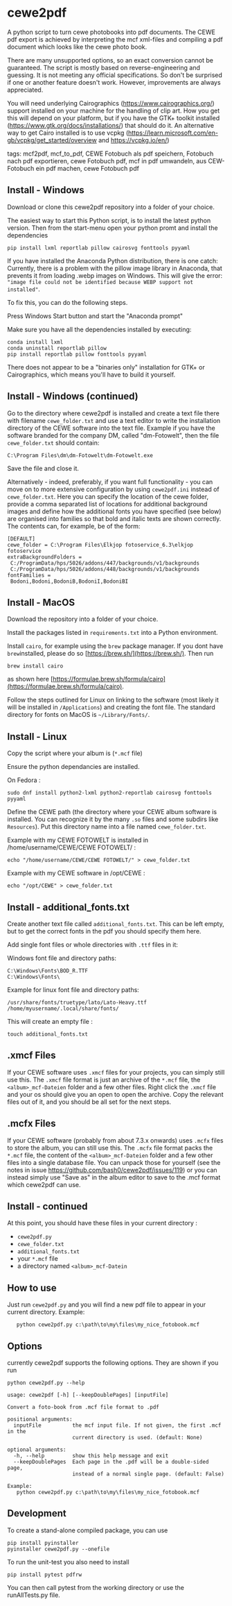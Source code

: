 cewe2pdf
========

A python script to turn cewe photobooks into pdf documents.
The CEWE pdf export is achieved by interpreting the mcf xml-files
and compiling a pdf document which looks like the cewe photo book.

There are many unsupported options, so an exact conversion cannot be guaranteed. The script is mostly based on reverse-engineering and guessing. It is not meeting any official specifications. So don't be surprised if one or another feature doesn't work. However, improvements are always appreciated.

You will need underlying Cairographics (<https://www.cairographics.org/>) support installed on your machine for the handling of clip art. How you get this will depend on your platform, but if you have the GTK+ toolkit installed (<https://www.gtk.org/docs/installations/>) that should do it. An alternative way to get Cairo installed is to use vcpkg (https://learn.microsoft.com/en-gb/vcpkg/get_started/overview and https://vcpkg.io/en/)

tags: mcf2pdf, mcf_to_pdf, CEWE Fotobuch als pdf speichern, Fotobuch nach pdf exportieren, cewe Fotobuch pdf, mcf in pdf umwandeln, aus CEW-Fotobuch ein pdf machen, cewe Fotobuch pdf

Install - Windows
-----------------

Download or clone this cewe2pdf repository into a folder of your choice.

The easiest way to start this Python script, is to install the latest python version.
Then from the start-menu open your python promt and install the dependencies

```
pip install lxml reportlab pillow cairosvg fonttools pyyaml
```

If you have installed the Anaconda Python distribution, there is one catch:
Currently, there is a problem with the pillow image library in Anaconda, that prevents it from loading .webp images on Windows.
This will give the error:
`"image file could not be identified because WEBP support not installed"`.

To fix this, you can do the following steps.

Press Windows Start button and start the "Anaconda prompt"

Make sure you have all the dependencies installed by executing:

```
conda install lxml
conda uninstall reportlab pillow
pip install reportlab pillow fonttools pyyaml
```

There does not appear to be a "binaries only" installation for GTK+ or Cairographics, which means you'll have to build it yourself.

Install - Windows (continued)
-----------------------------

Go to the directory where cewe2pdf is installed and create a text file there with filename ``cewe_folder.txt``
and use a text editor to write the installation directory of the CEWE software into the text file.
Example
if you have the software branded for the company DM, called "dm-Fotowelt", then the file ``cewe_folder.txt`` should contain:

```
C:\Program Files\dm\dm-Fotowelt\dm-Fotowelt.exe
```

Save the file and close it.

Alternatively - indeed, preferably, if you want full functionality - you can move on to more extensive configuration by using ``cewe2pdf.ini`` instead of ``cewe_folder.txt``. Here you can specify the location of the cewe folder, provide a comma separated list of locations for additional background images and define how the additional fonts you have specified (see below) are organised into families so that bold and italic texts are shown correctly.
The contents can, for example, be of the form:

```
[DEFAULT]
cewe_folder = C:\Program Files\Elkjop fotoservice_6.3\elkjop fotoservice
extraBackgroundFolders =
 C:/ProgramData/hps/5026/addons/447/backgrounds/v1/backgrounds
 C:/ProgramData/hps/5026/addons/448/backgrounds/v1/backgrounds
fontFamilies =
 Bodoni,Bodoni,BodoniB,BodoniI,BodoniBI
```

Install - MacOS
---------------

Download the repository into a folder of your choice.

Install the packages listed in `requirements.txt` into a Python environment.

Install `cairo`, for example using the `brew` package manager. If you dont have `brew`installed, please do so [https://brew.sh/](https://brew.sh/). Then run

```
brew install cairo
```

as shown here [https://formulae.brew.sh/formula/cairo](https://formulae.brew.sh/formula/cairo).

Follow the steps outlined for Linux on linking to the software (most likely it will be installed in `/Applications`) and creating the font file. The standard directory for fonts on MacOS is `~/Library/Fonts/`.

Install - Linux
---------------

Copy the script where your album is (`*.mcf` file)

Ensure the python dependancies are installed.

On Fedora :

```
sudo dnf install python2-lxml python2-reportlab cairosvg fonttools pyyaml
```

Define the CEWE path (the directory where your CEWE album software is installed. You can recognize it by the many `.so` files and some subdirs like `Resources`). Put this directory name into a file named `cewe_folder.txt`.

Example with my CEWE FOTOWELT is installed in /home/username/CEWE/CEWE FOTOWELT/ :

```
echo "/home/username/CEWE/CEWE FOTOWELT/" > cewe_folder.txt
```

Example with my CEWE software in /opt/CEWE :

```
echo "/opt/CEWE" > cewe_folder.txt
```

Install - additional_fonts.txt
------------------------------

Create another text file called ``additional_fonts.txt``.
This can be left empty, but to get the correct fonts in the pdf you should specify them here.

Add single font files or whole directories with `.ttf` files in it:

Windows font file and directory paths:

```
C:\Windows\Fonts\BOD_R.TTF
C:\Windows\Fonts\
```

Example for linux font file and directory paths:

```
/usr/share/fonts/truetype/lato/Lato-Heavy.ttf
/home/myusername/.local/share/fonts/
```

This will create an empty file :

```
touch additional_fonts.txt
```

.xmcf Files
-----------

If your CEWE software uses `.xmcf` files for your projects, you can simply still use this. The `.xmcf` file format is just an archive of the `*.mcf` file, the `<album>_mcf-Dateien` folder and a few other files. Right click the `.xmcf` file and your os should give you an open to open the archive. Copy the relevant files out of it, and you should be all set for the next steps.

.mcfx Files
-----------

If your CEWE software (probably from about 7.3.x onwards) uses `.mcfx` files to store the album, you can still use this. The `.mcfx` file format packs the `*.mcf` file, the content of the `<album>_mcf-Dateien` folder and a few other files into a single database file. You can unpack those for yourself (see the notes in issue https://github.com/bash0/cewe2pdf/issues/119) or you can instead simply use "Save as" in the album editor to save to the .mcf format which cewe2pdf can use.

Install - continued
-------------------

At this point, you should have these files in your current directory :

* `cewe2pdf.py`
* `cewe_folder.txt`
* `additional_fonts.txt`
* your `*.mcf` file
* a directory named `<album>_mcf-Datein`

How to use
----------

Just run `cewe2pdf.py` and you will find a new pdf file to appear in your current directory.
Example:

```
   python cewe2pdf.py c:\path\to\my\files\my_nice_fotobook.mcf
```

Options
-------

currently cewe2pdf supports the following options. They are shown if you run

```python cewe2pdf.py --help```

```
usage: cewe2pdf [-h] [--keepDoublePages] [inputFile]

Convert a foto-book from .mcf file format to .pdf

positional arguments:
  inputFile          the mcf input file. If not given, the first .mcf in the
                     current directory is used. (default: None)

optional arguments:
  -h, --help         show this help message and exit
  --keepDoublePages  Each page in the .pdf will be a double-sided page,
                     instead of a normal single page. (default: False)

Example:
   python cewe2pdf.py c:\path\to\my\files\my_nice_fotobook.mcf

```

Development
-----------

To create a stand-alone compiled package, you can use

```
pip install pyinstaller
pyinstaller cewe2pdf.py --onefile
```

To run the unit-test you also need to install

```
pip install pytest pdfrw
```

You can then call pytest from the working directory or use the runAllTests.py file.
